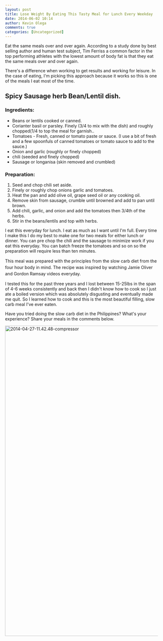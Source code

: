 ```yaml
---
layout: post
title: Lose Weight By Eating This Tasty Meal for Lunch Every Weekday
date: 2014-06-02 10:14
author: Kevin Olega
comments: true
categories: [Uncategorized]
---
```

Eat the same meals over and over again. According to a study done by best selling author and human test subject, Tim Ferriss a common factor in the top performing athletes with the lowest amount of body fat is that they eat the same meals over and over again.

There's a difference when working to get results and working for leisure. In the case of eating, I'm picking this approach because it works so this is one of the meals I eat most of the time.
<h2>Spicy Sausage herb Bean/Lentil dish.</h2>
<h3>Ingredients:</h3>
<ul>
	<li>Beans or lentils cooked or canned.</li>
	<li>Corianter basil or parsley. Finely (3/4 to mix with the dish) and roughly chopped(1/4 to top the meal for garnish..</li>
	<li>Tomatoes - Fresh, canned or tomato paste or sauce. (I use a bit of fresh and a few spoonfuls of canned tomatoes or tomato sauce to add to the sauce.)</li>
	<li>Onion and garlic (roughly or finely chopped)</li>
	<li>chili (seeded and finely chopped)</li>
	<li>Sausage or longanisa (skin removed and crumbled)</li>
</ul>
<h3>Preparation:</h3>
<ol>
	<li>Seed and chop chili set aside.</li>
	<li>Finely or roughly chop onions garlic and tomatoes.</li>
	<li>Heat the pan and add olive oil, grape seed oil or any cooking oil.</li>
	<li>Remove skin from sausage, crumble until browned and add to pan until brown.</li>
	<li>Add chili, garlic, and onion and add the tomatoes then 3/4th of the herbs.</li>
	<li>Stir in the beans/lentils and top with herbs.</li>
</ol>
I eat this everyday for lunch. I eat as much as I want until I'm full. Every time I make this I do my best to make one for two meals for either lunch or dinner. You can pre chop the chili and the sausage to minimize work if you eat this everyday. You can batch freeze the tomatoes and so on so the preparation will require less than ten minutes.

<span style="line-height: 1.5em;">This meal was prepared with the principles from the slow carb diet from the four hour body in mind. The recipe was inspired by watching Jamie Oliver and Gordon Ramsay videos everyday.</span>

I tested this for the past three years and I lost between 15-25lbs in the span of 4-6 weeks consistently and back then I didn't know how to cook so I just ate a boiled version which was absolutely disgusting and eventually made me quit. So I learned how to cook and this is the most beautiful filling, slow carb meal I've ever eaten.

Have you tried doing the slow carb diet in the Philippines? What's your experience? Share your meals in the comments below.

<a href="http://philippineislandliving.com/lose-weight-by-eating-this-tasty-meal-for-lunch-every-weekday/2014-04-27-11-42-48-compressor/" rel="attachment wp-att-1411"><img class="alignleft size-large wp-image-1411" alt="2014-04-27-11.42.48-compressor" src="http://philippineislandliving.com/wp-content/uploads/2014/06/2014-04-27-11.42.48-compressor-1024x1024.jpg" width="1024" height="1024" /></a>
